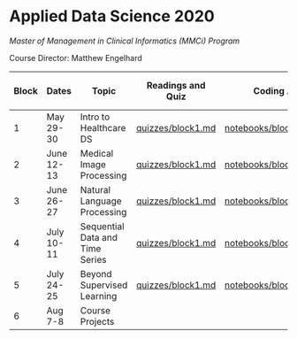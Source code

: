 # Applied Data Science 2020
*Master of Management in Clinical Informatics (MMCi) Program*

Course Director: Matthew Engelhard

Block | Dates | Topic | Readings and Quiz | Coding Assignment | Non-Coding Assignment
--- | --- | --- | --- | --- | ---
1 | May 29-30 | Intro to Healthcare DS | [quizzes/block1.md](https://github.com/mengelhard/mmci_applied_ds/blob/master/quizzes/block1.md) | [notebooks/block1_noshows.ipynb](https://github.com/mengelhard/mmci_applied_ds/blob/master/notebooks/block1_noshows.ipynb) |
2 | June 12-13 | Medical Image Processing | [quizzes/block1.md](https://github.com/mengelhard/mmci_applied_ds/blob/master/quizzes/block1.md) | [notebooks/block1_noshows.ipynb](https://github.com/mengelhard/mmci_applied_ds/blob/master/notebooks/block1_noshows.ipynb) |
3 | June 26-27 | Natural Language Processing | [quizzes/block1.md](https://github.com/mengelhard/mmci_applied_ds/blob/master/quizzes/block1.md) | [notebooks/block1_noshows.ipynb](https://github.com/mengelhard/mmci_applied_ds/blob/master/notebooks/block1_noshows.ipynb) |
4 | July 10-11 | Sequential Data and Time Series | [quizzes/block1.md](https://github.com/mengelhard/mmci_applied_ds/blob/master/quizzes/block1.md) | [notebooks/block1_noshows.ipynb](https://github.com/mengelhard/mmci_applied_ds/blob/master/notebooks/block1_noshows.ipynb) |
5 | July 24-25 | Beyond Supervised Learning | [quizzes/block1.md](https://github.com/mengelhard/mmci_applied_ds/blob/master/quizzes/block1.md) | [notebooks/block1_noshows.ipynb](https://github.com/mengelhard/mmci_applied_ds/blob/master/notebooks/block1_noshows.ipynb) |
6 | Aug 7-8 | Course Projects